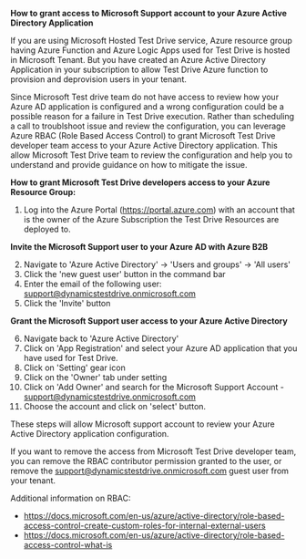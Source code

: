 **How to grant access to Microsoft Support account to your Azure Active Directory Application**

If you are using Microsoft Hosted Test Drive service, Azure resource group having Azure Function and Azure Logic Apps used for Test Drive 
is hosted in Microsoft Tenant. But you have created an Azure Active Directory Application in your subscription to allow Test Drive Azure
function to provision and deprovision users in your tenant. 

Since Microsoft Test drive team do not have access to review how your Azure AD application is configured and a wrong configuration could be a possible reason for a failure in Test Drive execution. Rather than scheduling a call to troublshoot issue and review the configuration, you can leverage Azure RBAC (Role Based Access Control) to grant Microsoft Test Drive developer team access to your Azure Active Directory application. This allow Microsoft Test Drive team to review the configuration and help you to understand and provide guidance on how to mitigate the issue. 

**How to grant Microsoft Test Drive developers access to your Azure Resource Group:**

1) Log into the Azure Portal (https://portal.azure.com) with an account that is the owner of the Azure Subscription the Test Drive Resources are deployed to.

**Invite the Microsoft Support user to your Azure AD with Azure B2B**

2) Navigate to 'Azure Active Directory' -> 'Users and groups' -> 'All users' 
3) Click the 'new guest user' button in the command bar
4) Enter the email of the following user: support@dynamicstestdrive.onmicrosoft.com
5) Click the 'Invite' button

**Grant the Microsoft Support user access to your Azure Active Directory**

6) Navigate back to 'Azure Active Directory'
7) Click on 'App Registration' and select your Azure AD application that you have used for Test Drive.
8) Click on 'Setting' gear icon
9) Click on the 'Owner' tab under setting
10) Click on 'Add Owner' and search for the Microsoft Support Account - support@dynamicstestdrive.onmicrosoft.com
11) Choose the account and click on 'select' button.

These steps will allow Microsoft support account to review your Azure Active Directory application configuration.

If you want to remove the access from Microsoft Test Drive developer team, you can remove the RBAC contributor permission granted to the user, or remove the support@dynamicstestdrive.onmicrosoft.com guest user from your tenant. 

Additional information on RBAC: 
 - https://docs.microsoft.com/en-us/azure/active-directory/role-based-access-control-create-custom-roles-for-internal-external-users
 - https://docs.microsoft.com/en-us/azure/active-directory/role-based-access-control-what-is
